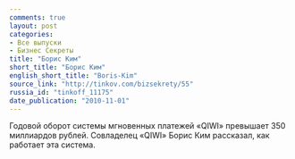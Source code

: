 ```yaml
---
comments: true
layout: post
categories:
- Все выпуски
- Бизнес Секреты
title: "Борис Ким"
short_title: "Борис Ким"
english_short_title: "Boris-Kim"
source_link: "http://tinkov.com/bizsekrety/55"
russia_id: "tinkoff_11175"
date_publication: "2010-11-01"
---
```

Годовой оборот системы мгновенных платежей «QIWI» превышает 350 миллиардов рублей. Совладелец «QIWI» Борис Ким рассказал, как работает эта система.
